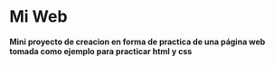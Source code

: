 # Mi Web #

**Mini proyecto de creacion en forma de practica de una página web tomada como ejemplo para practicar html y css**

